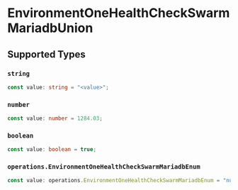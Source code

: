 # EnvironmentOneHealthCheckSwarmMariadbUnion


## Supported Types

### `string`

```typescript
const value: string = "<value>";
```

### `number`

```typescript
const value: number = 1284.03;
```

### `boolean`

```typescript
const value: boolean = true;
```

### `operations.EnvironmentOneHealthCheckSwarmMariadbEnum`

```typescript
const value: operations.EnvironmentOneHealthCheckSwarmMariadbEnum = "null";
```

